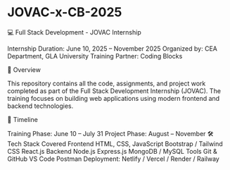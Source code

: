 # JOVAC-x-CB-2025
💻 Full Stack Development - JOVAC Internship

Internship Duration: June 10, 2025 – November 2025
Organized by: CEA Department, GLA University
Training Partner: Coding Blocks

📌 Overview

This repository contains all the code, assignments, and project work completed as part of the Full Stack Development Internship (JOVAC). The training focuses on building web applications using modern frontend and backend technologies.

📅 Timeline

Training Phase: June 10 – July 31
Project Phase: August – November
🛠️ Tech Stack Covered
Frontend
HTML, CSS, JavaScript
Bootstrap / Tailwind CSS
React.js
Backend
Node.js
Express.js
MongoDB / MySQL
Tools
Git & GitHub
VS Code
Postman
Deployment: Netlify / Vercel / Render / Railway
